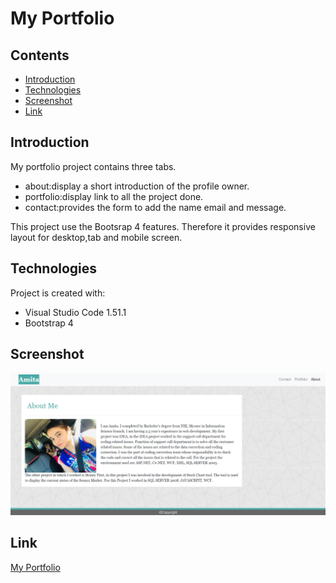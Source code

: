 # My Portfolio

## Contents

* [Introduction](#Introduction)
* [Technologies](#Technologies)
* [Screenshot](#Screenshot)
* [Link](#Link)

## Introduction

My portfolio project contains three tabs.

* about:display a short introduction of the profile owner.
* portfolio:display link to all the project done.
* contact:provides the form to add the name email and message. 

This project use the Bootsrap 4 features. Therefore it provides responsive layout for desktop,tab and mobile screen.

## Technologies

Project is created with:

* Visual Studio Code 1.51.1
* Bootstrap 4

## Screenshot

![image](./asset/images/screenshot.png)
## Link

[My Portfolio](https://panwaramita.github.io/Amita_Portfolio/)
